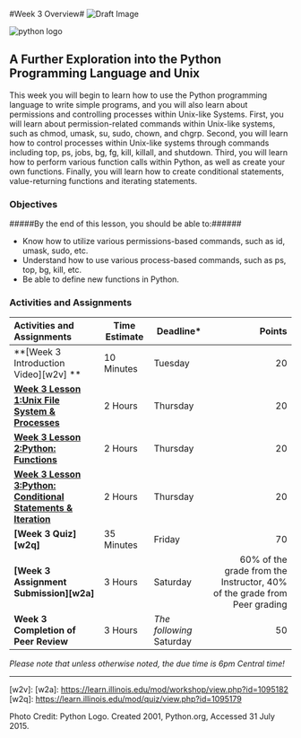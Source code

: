 #Week 3 Overview#
![Draft Image](../images/Draft_Version_picture.png)

![python logo](images/python-logo.png)
## A Further Exploration into the Python Programming Language and Unix ##

This week you will begin to learn how to use the Python programming
language to write simple programs, and you will also learn about
permissions and controlling processes within Unix-like Systems. First,
you will learn about permission-related commands within Unix-like
systems, such as chmod, umask, su, sudo, chown, and chgrp. Second, you
will learn how to control processes within Unix-like systems through
commands including top, ps, jobs, bg, fg, kill, killall, and shutdown.
Third, you will learn how to perform various function calls within
Python, as well as create your own functions. Finally, you will learn
how to create conditional statements, value-returning functions and
iterating statements.

### Objectives ###

#####By the end of this lesson, you should be able to:######

- Know how to utilize various permissions-based commands, such as id, umask, sudo, etc. 
- Understand how to use various process-based commands, such as ps, top, bg, kill, etc.
- Be able to define new functions in Python.

### Activities and Assignments ###

|Activities and Assignments | Time Estimate | Deadline* | Points|
|:------| -----|-------|----------:|
|**[Week 3 Introduction Video][w2v] **|10 Minutes|Tuesday|20|
|**[Week 3 Lesson 1:Unix File System & Processes](lesson1.md)**| 2 Hours |Thursday| 20|
|**[Week 3 Lesson 2:Python: Functions](lesson2.md)**| 2 Hours | Thursday | 20 |
|**[Week 3 Lesson 3:Python: Conditional Statements & Iteration](lesson3.md)**| 2 Hours | Thursday| 20 |
|**[Week 3 Quiz][w2q]**| 35 Minutes | Friday | 70|
|**[Week 3 Assignment Submission][w2a]**| 3 Hours | Saturday | 60% of the grade from the Instructor, 40% of the grade from Peer grading | 
|**Week 3 Completion of Peer Review**| 3 Hours | *The following* Saturday | 50 | 

*Please note that unless otherwise noted, the due time is 6pm Central time!*

----------
[w2v]:
[w2a]: https://learn.illinois.edu/mod/workshop/view.php?id=1095182
[w2q]: https://learn.illinois.edu/mod/quiz/view.php?id=1095179

 
Photo Credit: Python Logo. Created 2001, Python.org, Accessed 31 July 2015.

